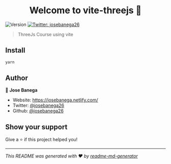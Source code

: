<h1 align="center">Welcome to vite-threejs 👋</h1>
<p>
  <img alt="Version" src="https://img.shields.io/badge/version-1.0.0-blue.svg?cacheSeconds=2592000" />
  <a href="https://twitter.com/josebanega26" target="_blank">
    <img alt="Twitter: josebanega26" src="https://img.shields.io/twitter/follow/josebanega26.svg?style=social" />
  </a>
</p>

> ThreeJs Course using vite

## Install

```sh
yarn 
```

## Author

👤 **Jose Banega**

* Website: https://josebanega.netlify.com/
* Twitter: [@josebanega26](https://twitter.com/josebanega26)
* Github: [@josebanega26](https://github.com/josebanega26)

## Show your support

Give a ⭐️ if this project helped you!

***
_This README was generated with ❤️ by [readme-md-generator](https://github.com/kefranabg/readme-md-generator)_